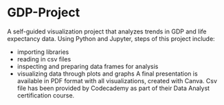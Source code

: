 # GDP-Project
A self-guided visualization project that analyzes trends in GDP and life expectancy data. Using Python and Jupyter, steps of this project include:

- importing libraries
- reading in csv files
- inspecting and preparing data frames for analysis
- visualizing data through plots and graphs
A final presentation is available in PDF format with all visualizations, created with Canva. Csv file has been provided by Codecademy as part of their Data Analyst certification course.
